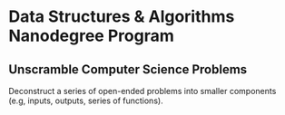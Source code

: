 
# Data Structures & Algorithms Nanodegree Program

## Unscramble Computer Science Problems
Deconstruct a series of open-ended problems into smaller components (e.g, inputs, outputs, series of functions).
